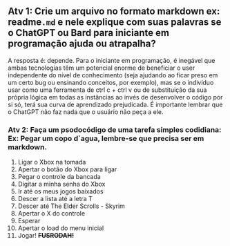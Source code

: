 ## Atv 1: Crie um arquivo no formato markdown ex: readme`.md` e nele explique com suas palavras se o ChatGPT ou Bard para iniciante em programação ajuda ou atrapalha?

A resposta é: depende.
Para o iniciante em programação, é inegável que ambas tecnologias têm um potencial enorme de beneficiar o user independente do nível de conhecimento (seja ajudando ao ficar preso em um certo bug ou ensinando conceitos, por exemplo), mas se o indivíduo usar como uma ferramenta de ctrl c + ctrl v ou de substituição da sua própria lógica em todas as instâncias ao invés de desenvolver o código por si só, terá sua curva de aprendizado prejudicada.
É importante lembrar que o ChatGPT não faz nada que o usuário não peça a ele.

### Atv 2: Faça um psodocódigo de uma tarefa simples codidiana: Ex: Pegar um copo d`agua, lembre-se que precisa ser em markdown.

<ol>
<li>Ligar o Xbox na tomada</li>
<li>Apertar o botão do Xbox para ligar</li>
<li>Pegar o controle da bancada</li>
<li>Digitar a minha senha do Xbox</li>
<li>Ir até os meus jogos baixados</li>
<li>Descer a lista até a letra T</li>
<li>Descer até The Elder Scrolls - Skyrim</li>
<li>Apertar o X do controle</li>
<li>Esperar</li>
<li>Apertar o load do menu inicial</li>
<li>Jogar! <s><b>FUSRODAH!</b></s></li>
</ol>
